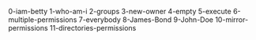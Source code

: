 0-iam-betty
1-who-am-i
2-groups
3-new-owner
4-empty
5-execute
6-multiple-permissions
7-everybody
8-James-Bond
9-John-Doe
10-mirror-permissions
11-directories-permissions
